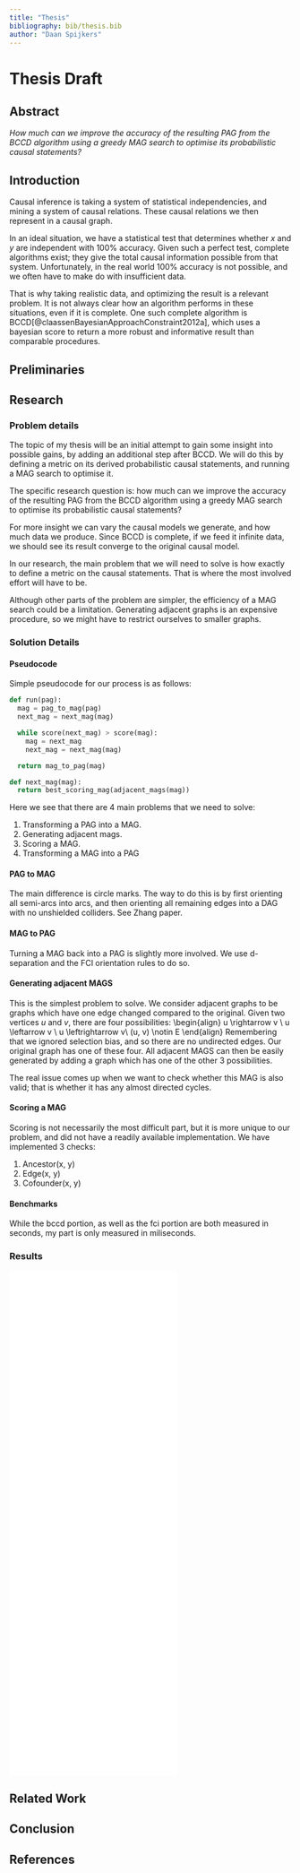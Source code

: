 ```yaml
---
title: "Thesis"
bibliography: bib/thesis.bib
author: "Daan Spijkers"
---
```


# Thesis Draft

## Abstract
*How much can we improve the accuracy of the resulting PAG from the BCCD
algorithm using a greedy MAG search to optimise its probabilistic causal
statements?*

## Introduction
Causal inference is taking a system of statistical independencies, and
mining a system of causal relations. These causal relations we then
represent in a causal graph.

In an ideal situation, we have a statistical test that determines
whether $x$ and $y$ are independent with 100\% accuracy. Given such a
perfect test, complete algorithms exist; they give the total causal
information possible from that system. Unfortunately, in the real world
100\% accuracy is not possible, and we often have to make do with
insufficient data.

That is why taking realistic data, and optimizing the result is a relevant
problem. It is not always clear how an algorithm performs in these
situations, even if it is complete. One such complete algorithm is
BCCD[@claassenBayesianApproachConstraint2012a], which uses a bayesian
score to return a more robust and informative result than comparable
procedures.

<!-- (Optional) necessary background -->
## Preliminaries

## Research

### Problem details
The topic of my thesis will be an initial attempt to gain some insight
into possible gains, by adding an additional step after BCCD. We will do
this by defining a metric on its derived probabilistic causal statements,
and running a MAG search to optimise it.

The specific research question is: how much can we improve the accuracy of
the resulting PAG from the BCCD algorithm using a greedy MAG search
to optimise its probabilistic causal statements?

For more insight we can vary the causal models we generate, and how much
data we produce. Since BCCD is complete, if we feed it infinite data, we
should see its result converge to the original causal model.

In our research, the main problem that we will need to solve is how
exactly to define a metric on the causal statements. That is where the most
involved effort will have to be.

Although other parts of the problem are simpler, the efficiency of a MAG
search could be a limitation. Generating adjacent graphs is an
expensive procedure, so we might have to restrict ourselves to smaller
graphs.

### Solution Details

#### Pseudocode
Simple pseudocode for our process is as follows:

~~~ python
def run(pag):
  mag = pag_to_mag(pag)
  next_mag = next_mag(mag)

  while score(next_mag) > score(mag):
    mag = next_mag
    next_mag = next_mag(mag)

  return mag_to_pag(mag)

def next_mag(mag):
  return best_scoring_mag(adjacent_mags(mag))
~~~

Here we see that there are 4 main problems that we need to solve:

  1. Transforming a PAG into a MAG.
  2. Generating adjacent mags.
  3. Scoring a MAG.
  4. Transforming a MAG into a PAG

#### PAG to MAG
The main difference is circle marks. The way to do this is by first
orienting all semi-arcs into arcs, and then orienting all remaining edges
into a DAG with no unshielded colliders. See Zhang paper.

#### MAG to PAG
Turning a MAG back into a PAG is slightly more involved. We use
d-separation and the FCI orientation rules to do so.

#### Generating adjacent MAGS
This is the simplest problem to solve. We consider adjacent graphs to be
graphs which have one edge changed compared to the original. Given two
vertices $u$ and $v$, there are four possibilities:
\begin{align}
  u \rightarrow v \\
  u \leftarrow v \\
  u \leftrightarrow v\\
  (u, v) \notin E
\end{align}
Remembering that we ignored selection bias, and so there are no undirected
edges. Our original graph has one of these four. All adjacent MAGS can
then be easily generated by adding a graph which has one of the other 3
possibilities.

The real issue comes up when we want to check whether this MAG is also
valid; that is whether it has any almost directed cycles.

#### Scoring a MAG
Scoring is not necessarily the most difficult part, but it is more
unique to our problem, and did not have a readily available
implementation. We have implemented 3 checks:

  1. Ancestor(x, y)
  2. Edge(x, y)
  3. Cofounder(x, y)

#### Benchmarks
While the bccd portion, as well as the fci portion are both measured in
seconds, my part is only measured in miliseconds.

### Results

![nodes pag](./lib/nodes_pag.pdf)
![nodes causal](./lib/nodes_causal.pdf)
![skel pag](./lib/skel_pag.pdf)
![skel causal](./lib/skel_causal.pdf)
![sparsity pag](./lib/sparsity_pag.pdf)
![sparsity causal](./lib/sparsity_causal.pdf)

## Related Work

## Conclusion

## References
